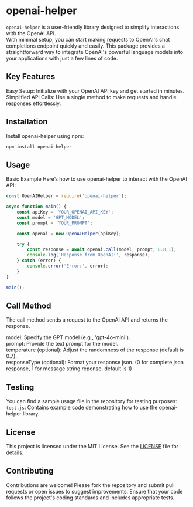 # openai-helper

`openai-helper` is a user-friendly library designed to simplify interactions with the OpenAI API.<br /> With minimal setup, you can start making requests to OpenAI's chat completions endpoint quickly and easily. This package provides a straightforward way to integrate OpenAI's powerful language models into your applications with just a few lines of code.

## Key Features
Easy Setup: Initialize with your OpenAI API key and get started in minutes.<br />
Simplified API Calls: Use a single method to make requests and handle responses effortlessly.

## Installation
Install openai-helper using npm:
```bash
npm install openai-helper
```
## Usage
Basic Example
Here’s how to use openai-helper to interact with the OpenAI API:
```javascript
const OpenAIHelper = require('openai-helper');

async function main() {
    const apiKey = 'YOUR_OPENAI_API_KEY';
    const model = 'GPT_MODEL';
    const prompt = 'YOUR_PROMPT';

    const openai = new OpenAIHelper(apiKey);

    try {
        const response = await openai.call(model, prompt, 0.8,1);
        console.log('Response from OpenAI:', response);
    } catch (error) {
        console.error('Error:', error);
    }
}

main();
```

## Call Method
The call method sends a request to the OpenAI API and returns the response.

model: Specify the GPT model (e.g., 'gpt-4o-mini').<br />
prompt: Provide the text prompt for the model.<br />
temperature (optional): Adjust the randomness of the response (default is 0.7).<br />
responseType (optional): Format your response json. (0 for complete json response, 1 for message string reponse. default is 1)<br />

## Testing
You can find a sample usage file in the repository for testing purposes:</br>
`test.js`: Contains example code demonstrating how to use the openai-helper library.</br>

## License
This project is licensed under the MIT License. See the [LICENSE](LICENSE) file for details.

## Contributing
Contributions are welcome! Please fork the repository and submit pull requests or open issues to suggest improvements. Ensure that your code follows the project's coding standards and includes appropriate tests.
